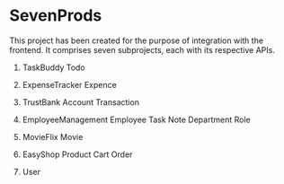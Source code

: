 # SevenProds

This project has been created for the purpose of integration with the frontend. It comprises seven subprojects, each with its respective APIs.

1. TaskBuddy
Todo

2. ExpenseTracker
Expence

3. TrustBank
Account
Transaction

4. EmployeeManagement
Employee
Task
Note
Department
Role

5. MovieFlix
Movie

6. EasyShop
Product
Cart
Order

7. User
